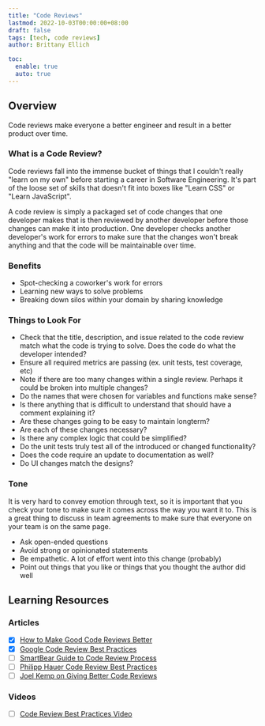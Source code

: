 ```yaml
---
title: "Code Reviews"
lastmod: 2022-10-03T00:00:00+08:00
draft: false
tags: [tech, code reviews]
author: Brittany Ellich

toc:
  enable: true
  auto: true
---
```


## Overview

Code reviews make everyone a better engineer and result in a better product over time.

### What is a Code Review?

Code reviews fall into the immense bucket of things that I couldn't really "learn on my own" before starting a career in Software Engineering. It's part of the loose set of skills that doesn't fit into boxes like "Learn CSS" or "Learn JavaScript".

A code review is simply a packaged set of code changes that one developer makes that is then reviewed by another developer before those changes can make it into production. One developer checks another developer's work for errors to make sure that the changes won't break anything and that the code will be maintainable over time.

### Benefits

* Spot-checking a coworker's work for errors
* Learning new ways to solve problems
* Breaking down silos within your domain by sharing knowledge

### Things to Look For

* Check that the title, description, and issue related to the code review match what the code is trying to solve. Does the code do what the developer intended?
* Ensure all required metrics are passing (ex. unit tests, test coverage, etc)
* Note if there are too many changes within a single review. Perhaps it could be broken into multiple changes?
* Do the names that were chosen for variables and functions make sense?
* Is there anything that is difficult to understand that should have a comment explaining it?
* Are these changes going to be easy to maintain longterm?
* Are each of these changes necessary?
* Is there any complex logic that could be simplified?
* Do the unit tests truly test all of the introduced or changed functionality?
* Does the code require an update to documentation as well?
* Do UI changes match the designs?

### Tone

It is very hard to convey emotion through text, so it is important that you check your tone to make sure it comes across the way you want it to. This is a great thing to discuss in team agreements to make sure that everyone on your team is on the same page.

* Ask open-ended questions
* Avoid strong or opinionated statements
* Be empathetic. A lot of effort went into this change (probably)
* Point out things that you like or things that you thought the author did well

## Learning Resources

### Articles

* [x] [How to Make Good Code Reviews Better](https://stackoverflow.blog/2019/09/30/how-to-make-good-code-reviews-better/)
* [x] [Google Code Review Best Practices](https://google.github.io/eng-practices/review/reviewer/)
* [ ] [SmartBear Guide to Code Review Process](https://smartbear.com/learn/code-review/guide-to-code-review-process/)
* [ ] [Philipp Hauer Code Review Best Practices](https://phauer.com/2018/code-review-guidelines)
* [ ] [Joel Kemp on Giving Better Code Reviews](https://medium.com/@mrjoelkemp/giving-better-code-reviews-16109e0fdd36)

### Videos

* [ ] [Code Review Best Practices Video](https://www.youtube.com/watch?v=3pth05Rgr8U)
